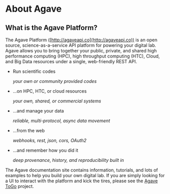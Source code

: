 # About Agave

## What is the Agave Platform?

The Agave Platform ([http://agaveapi.co](http://agaveapi.co)) is an open source, science-as-a-service API platform for
powering your digital lab. Agave allows you to bring together your public, private, and shared high performance
computing (HPC), high throughput computing (HTC), Cloud, and Big Data resources under a single, web-friendly REST API.

* Run scientific codes

	*your own or community provided codes*

* ...on HPC, HTC, or cloud resources

	*your own, shared, or commercial systems*

* ...and manage your data

	*reliable, multi-protocol, async data movement*

* ...from the web

	*webhooks, rest, json, cors, OAuth2*

* ...and remember how you did it

	*deep provenance, history, and reproducibility built in*

The Agave documentation site contains information, tutorials, and lots of examples to help you build your own digital lab.
If you are simply looking for a UI to interact with the platform and kick the tires, please see the
[Agave ToGo](https://togo.agaveapi.co/auth) project.
